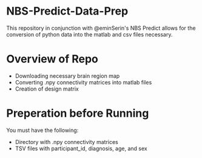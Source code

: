# NBS-Predict-Data-Prep
This repository in conjunction with @eminSerin's NBS Predict allows for the conversion of python data into the matlab and csv files necessary.

# Overview of Repo
- Downloading necessary brain region map
- Converting .npy connectivity matrices into matlab files
- Creation of design matrix

# Preperation before Running
You must have the following:
- Directory with .npy connectivity matrices
- TSV files with participant_id, diagnosis, age, and sex

